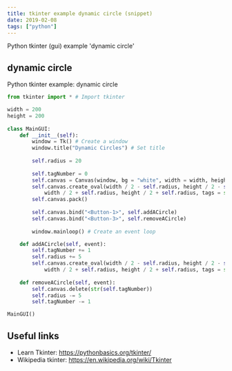 ```yaml
---
title: tkinter example dynamic circle (snippet)
date: 2019-02-08
tags: ["python"]
---
```

Python tkinter (gui) example 'dynamic circle'


## dynamic circle

Python tkinter example: dynamic circle

```python
from tkinter import * # Import tkinter

width = 200
height = 200
        
class MainGUI:
    def __init__(self):
        window = Tk() # Create a window
        window.title("Dynamic Circles") # Set title
        
        self.radius = 20
        
        self.tagNumber = 0
        self.canvas = Canvas(window, bg = "white", width = width, height = height)
        self.canvas.create_oval(width / 2 - self.radius, height / 2 - self.radius,
            width / 2 + self.radius, height / 2 + self.radius, tags = str(self.tagNumber))
        self.canvas.pack()
        
        self.canvas.bind("<Button-1>", self.addACircle)
        self.canvas.bind("<Button-3>", self.removeACircle)
        
        window.mainloop() # Create an event loop

    def addACircle(self, event):
        self.tagNumber += 1
        self.radius += 5
        self.canvas.create_oval(width / 2 - self.radius, height / 2 - self.radius,
            width / 2 + self.radius, height / 2 + self.radius, tags = str(self.tagNumber))    
        
    def removeACircle(self, event):
        self.canvas.delete(str(self.tagNumber))    
        self.radius -= 5
        self.tagNumber -= 1

MainGUI()


```

## Useful links

- Learn Tkinter: https://pythonbasics.org/tkinter/
- Wikipedia tkinter: https://en.wikipedia.org/wiki/Tkinter
